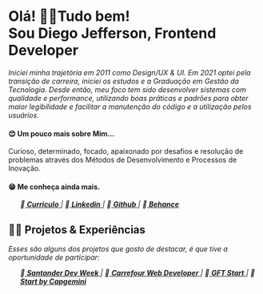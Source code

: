 <p dir="auto">
  <h1>Olá! 👋😁Tudo bem!  <br>
  Sou Diego Jefferson, Frontend Developer</h1>  
</p> 


<p dir="auto">
<em>
Iniciei minha trajetória em 2011 como Design/UX & UI. Em 2021 optei pela transição de carreira, iniciei os estudos e a Graduação em Gestão da Tecnologia.
Desde então, meu foco tem sido desenvolver sistemas com qualidade e performance, utilizando boas práticas e padrões para obter maior legibilidade e facilitar a     manutenção do código e a utilização pelos usuários.
</em>
</p>

<p dir="auto">
<h4>😊 Um pouco mais sobre Mim... </h4>

Curioso, determinado, focado, apaixonado por desafios e resolução de problemas através dos Métodos de Desenvolvimento e Processos de Inovação.

</p>

<p dir="auto">
<h4> 😁 Me conheça ainda mais. </h4> 
<ul dir="auto">
<em>
🔶<a href="https://github.com/Diegojfsr/Curriculo/blob/main/DiegoJfsr-Frontend%20Developer.pdf"> <strong>Curriculo</strong> </a></li> | 
🔶<a href="https://www.linkedin.com/in/diegojfsr/"> <strong>Linkedin</strong> </a>  | 
🔶<a href="https://github.com/Diegojfsr"> <strong>Github</strong> </a> | 
🔶<a href="https://www.behance.net/diegojfsr"> <strong>Behance</strong> </a>
</em>
</ul>
</p>

<p dir="auto">
<h2> 👨‍💻 Projetos & Experiências </h2> 
<em>
Esses são alguns dos projetos que gosto de destacar, é que tive a oportunidade de participar:
</em>
<ul dir="auto">
<em>
🔶<a href="https://github.com/Diegojfsr/Santander_Fullstack_Developer"> <strong>Santander Dev Week</strong> </a></li> | 
🔶<a href="https://github.com/Diegojfsr/Carrefour_Web_Developer"> <strong>Carrefour Web Developer</strong> </a>  | 
🔶<a href="https://github.com/Diegojfsr/GFT_Start5_Java"> <strong>GFT Start</strong> </a> | 
🔶<a href="https://github.com/Diegojfsr/Programa_Start_by_Capgemini"> <strong>Start by Capgemini</strong> </a>
</em>
</ul>







<!--
<div>
<a href="https://github.com/Diegojfsr">
<img height="180em" src="https://github-readme-stats.vercel.app/api/top-langs/?username=Diegojfsr&layout=compact&langs_count=7&theme=dracula"/>
<img height="180em" src="https://github-readme-stats.vercel.app/api?username=Diegojfsr&show_icons=true&theme=dracula&include_all_commits=true&count_private=true"/>
</div>
-->



